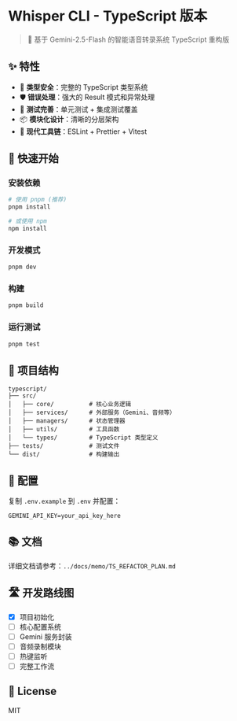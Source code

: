 # Whisper CLI - TypeScript 版本

> 🚀 基于 Gemini-2.5-Flash 的智能语音转录系统 TypeScript 重构版

## ✨ 特性

- 🎯 **类型安全**：完整的 TypeScript 类型系统
- 🛡️ **错误处理**：强大的 Result 模式和异常处理
- 🧪 **测试完善**：单元测试 + 集成测试覆盖
- 📦 **模块化设计**：清晰的分层架构
- 🔧 **现代工具链**：ESLint + Prettier + Vitest

## 🚀 快速开始

### 安装依赖

```bash
# 使用 pnpm (推荐)
pnpm install

# 或使用 npm
npm install
```

### 开发模式

```bash
pnpm dev
```

### 构建

```bash
pnpm build
```

### 运行测试

```bash
pnpm test
```

## 📁 项目结构

```
typescript/
├── src/
│   ├── core/          # 核心业务逻辑
│   ├── services/      # 外部服务（Gemini、音频等）
│   ├── managers/      # 状态管理器
│   ├── utils/         # 工具函数
│   └── types/         # TypeScript 类型定义
├── tests/             # 测试文件
└── dist/              # 构建输出
```

## 🔧 配置

复制 `.env.example` 到 `.env` 并配置：

```env
GEMINI_API_KEY=your_api_key_here
```

## 📚 文档

详细文档请参考：`../docs/memo/TS_REFACTOR_PLAN.md`

## 🛣️ 开发路线图

- [x] 项目初始化
- [ ] 核心配置系统
- [ ] Gemini 服务封装
- [ ] 音频录制模块
- [ ] 热键监听
- [ ] 完整工作流

## 📝 License

MIT

